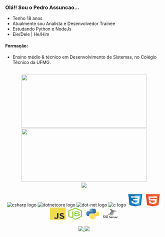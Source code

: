 ### Olá!! Sou o Pedro Assuncao...


<ul>
  <li>Tenho 18 anos</li>
  <li>Atualmente sou Analista e Desenvolvedor Trainee</li>
  <li>Estudando Python e NodeJs</li>
  <li>Ele/Dele | He/Him</li>
</ul>

#### Formação:
- Ensino médio & técnico em Desenvolvimento de Sistemas, no Colégio Técnico da UFMG.

<br>

<div align="center">
  <a href="https://github.com/PedroHenAssuncao">
    <img height="170em" width = "400" src="https://github-readme-stats.vercel.app/api?username=PedroHenAssuncao&show_icons=true&theme=onedark&include_all_commits=true&count_private=true"/>
    <img height="170em" width = "400" src="https://github-readme-stats.vercel.app/api/top-langs/?username=PedroHenAssuncao&layout=compact&langs_count=7&theme=onedark"/>
    </br>
    <img height="180em" src="http://github-readme-streak-stats.herokuapp.com?user=PedroHenAssuncao&theme=onedark&date_format=j%20M%5B%20Y%5D"/>
  </a>
</div>

<div align="center" style="display: inline_block"><br>
  <img src="https://cdn.jsdelivr.net/gh/devicons/devicon/icons/csharp/csharp-original.svg" height="40" width="52" alt="csharp logo"  />
  <img src="https://cdn.jsdelivr.net/gh/devicons/devicon/icons/dotnetcore/dotnetcore-original.svg" height="40" width="52" alt="dotnetcore logo"  />
  <img src="https://cdn.jsdelivr.net/gh/devicons/devicon/icons/dot-net/dot-net-original.svg" height="40" width="52" alt="dot-net logo"  />
  <img src="https://cdn.jsdelivr.net/gh/devicons/devicon/icons/c/c-original.svg" height="40" width="52" alt="c logo"  />
  <img src="https://github.com/devicons/devicon/blob/master/icons/css3/css3-original.svg" height="40" width="52" alt="css logo"  />
  <img src="https://github.com/devicons/devicon/blob/master/icons/html5/html5-original.svg" height="40" width="52" alt="html logo"  />
  <img src="https://github.com/devicons/devicon/blob/master/icons/javascript/javascript-original.svg" height="40" width="52" alt="js logo"  />
  <img src="https://github.com/devicons/devicon/blob/master/icons/nodejs/nodejs-original.svg" height="40" width="52" alt="nodejs logo"  />
  <img src="https://github.com/devicons/devicon/blob/master/icons/python/python-original.svg" height="40" width="52" alt="python logo"  />
  <img src="https://github.com/devicons/devicon/blob/master/icons/microsoftsqlserver/microsoftsqlserver-plain-wordmark.svg" height="40" width="52" alt="sqlServer logo"  />
</div>

<br>

<div align="center"> 

  <a href="https://www.linkedin.com/in/pedro-henrique-assun%C3%A7%C3%A3o-2b9283206" target="_blank">
  <img width="140" src="https://img.shields.io/badge/-LinkedIn-%230077B5?style=for-the-badge&logo=linkedin&logoColor=white" target="_blank"> </a>  
  <a href="mailto:PedroHen.assuncao@gmail.com">
  <img width="110" src="https://img.shields.io/badge/-Gmail-%23333?style=for-the-badge&logo=gmail&logoColor=white" target="_blank"> </a>

</div>

